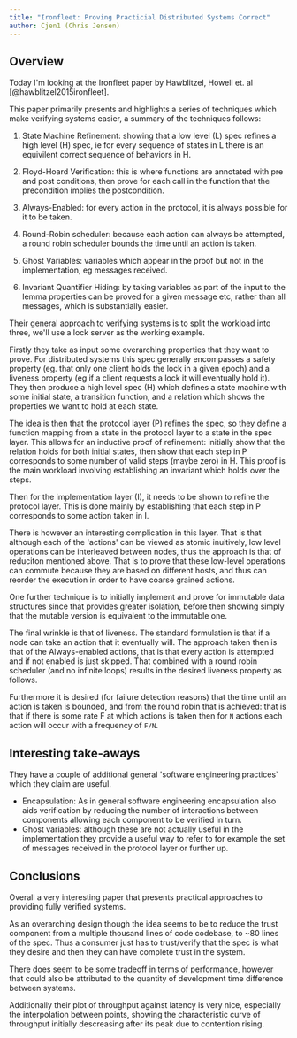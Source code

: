 ```yaml
---
title: "Ironfleet: Proving Practicial Distributed Systems Correct"
author: Cjen1 (Chris Jensen)
---
```


## Overview

Today I'm looking at the Ironfleet paper by Hawblitzel, Howell et. al [@hawblitzel2015ironfleet].

This paper primarily presents and highlights a series of techniques which make verifying systems easier, a summary of the techniques follows:

1. State Machine Refinement: showing that a low level (L) spec refines a high level (H) spec, ie for every sequence of states in L there is an equivilent correct sequence of behaviors in H.

2. Floyd-Hoard Verification: this is where functions are annotated with pre and post conditions, then prove for each call in the function that the precondition implies the postcondition.

3. Always-Enabled: for every action in the protocol, it is always possible for it to be taken.

4. Round-Robin scheduler: because each action can always be attempted, a round robin scheduler bounds the time until an action is taken.

5. Ghost Variables: variables which appear in the proof but not in the implementation, eg messages received.

6. Invariant Quantifier Hiding: by taking variables as part of the input to the lemma properties can be proved for a given message etc, rather than all messages, which is substantially easier.

Their general approach to verifying systems is to split the workload into three, we'll use a lock server as the working example.

Firstly they take as input some overarching properties that they want to prove. 
For distributed systems this spec generally encompasses a safety property (eg. that only one client holds the lock in a given epoch) and a liveness property (eg if a client requests a lock it will eventually hold it).
They then produce a high level spec (H) which defines a state machine with some initial state, a transition function, and a relation which shows the properties we want to hold at each state.

The idea is then that the protocol layer (P) refines the spec, so they define a function mapping from a state in the protocol layer to a state in the spec layer. This allows for an inductive proof of refinement: initially show that the relation holds for both initial states, then show that each step in P corresponds to some number of valid steps (maybe zero) in H.
This proof is the main workload involving establishing an invariant which holds over the steps.

Then for the implementation layer (I), it needs to be shown to refine the protocol layer. This is done mainly by establishing that each step in P corresponds to some action taken in I. 

There is however an interesting complication in this layer.
That is that although each of the 'actions' can be viewed as atomic inuitively, low level operations can be interleaved between nodes, thus the approach is that of reduciton mentioned above.
That is to prove that these low-level operations can commute because they are based on different hosts, and thus can reorder the execution in order to have coarse grained actions.

One further technique is to initially implement and prove for immutable data structures since that provides greater isolation, before then showing simply that the mutable version is equivalent to the immutable one.

The final wrinkle is that of liveness.
The standard formulation is that if a node can take an action that it eventually will.
The approach taken then is that of the Always-enabled actions, that is that every action is attempted and if not enabled is just skipped. 
That combined with a round robin scheduler (and no infinite loops) results in the desired liveness property as follows.

Furthermore it is desired (for failure detection reasons) that the time until an action is taken is bounded, and from the round robin that is achieved: that is that if there is some rate F at which actions is taken then for `N` actions each action will occur with a frequency of `F/N`.

## Interesting take-aways
They have a couple of additional general 'software engineering practices` which they claim are useful.

* Encapsulation: As in general software engineering encapsulation also aids verification by reducing the number of interactions between components allowing each component to be verified in turn.
* Ghost variables: although these are not actually useful in the implementation they provide a useful way to refer to for example the set of messages received in the protocol layer or further up.

## Conclusions
Overall a very interesting paper that presents practical approaches to providing fully verified systems.

As an overarching design though the idea seems to be to reduce the trust component from a multiple thousand lines of code codebase, to ~80 lines of the spec. Thus a consumer just has to trust/verify that the spec is what they desire and then they can have complete trust in the system.

There does seem to be some tradeoff in terms of performance, however that could also be attributed to the quantity of development time difference between systems.

Additionally their plot of throughput against latency is very nice, especially the interpolation between points, showing the characteristic curve of throughput initially descreasing after its peak due to contention rising.
